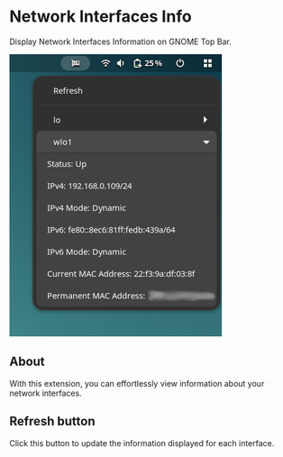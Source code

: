 # Network Interfaces Info
Display Network Interfaces Information on GNOME Top Bar.

![Quick Toggle Caffeine](screenshots/ss_view.png)

## About
With this extension, you can effortlessly view information about your network interfaces.

## Refresh button
Click this button to update the information displayed for each interface.